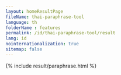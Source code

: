 ```yaml
---
layout: homeResultPage
fileName: thai-paraphrase-tool
language: th
folderName : features
permalink: /id/thai-paraphrase-tool/result
lang: id
nointernationalization: true
sitemap: false
---
```

{% include result/paraphrase.html %}

<script src="/js/result/paraprashing.js" data-foldername="{{page.folderName}}" data-lang="{{page.lang}}"></script>